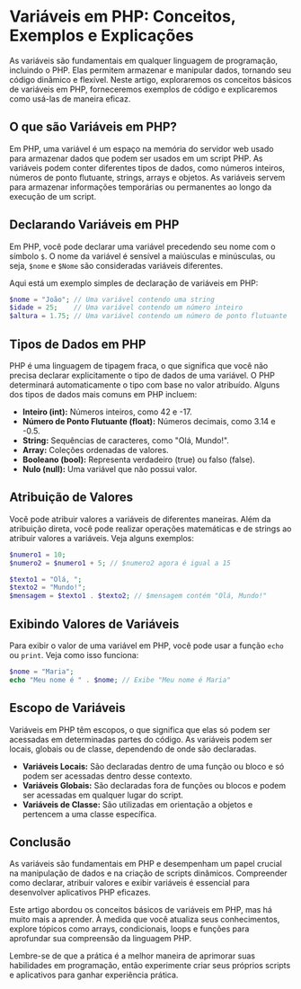 # Variáveis em PHP: Conceitos, Exemplos e Explicações
As variáveis são fundamentais em qualquer linguagem de programação, incluindo o PHP. Elas permitem armazenar e manipular dados, tornando seu código dinâmico e flexível. Neste artigo, exploraremos os conceitos básicos de variáveis em PHP, forneceremos exemplos de código e explicaremos como usá-las de maneira eficaz.

## O que são Variáveis em PHP?

Em PHP, uma variável é um espaço na memória do servidor web usado para armazenar dados que podem ser usados em um script PHP. As variáveis podem conter diferentes tipos de dados, como números inteiros, números de ponto flutuante, strings, arrays e objetos. As variáveis servem para armazenar informações temporárias ou permanentes ao longo da execução de um script.

## Declarando Variáveis em PHP

Em PHP, você pode declarar uma variável precedendo seu nome com o símbolo `$`. O nome da variável é sensível a maiúsculas e minúsculas, ou seja, `$nome` e `$Nome` são consideradas variáveis diferentes.

Aqui está um exemplo simples de declaração de variáveis em PHP:

```php
$nome = "João"; // Uma variável contendo uma string
$idade = 25;    // Uma variável contendo um número inteiro
$altura = 1.75; // Uma variável contendo um número de ponto flutuante
```

## Tipos de Dados em PHP

PHP é uma linguagem de tipagem fraca, o que significa que você não precisa declarar explicitamente o tipo de dados de uma variável. O PHP determinará automaticamente o tipo com base no valor atribuído. Alguns dos tipos de dados mais comuns em PHP incluem:

- **Inteiro (int):** Números inteiros, como 42 e -17.
- **Número de Ponto Flutuante (float):** Números decimais, como 3.14 e -0.5.
- **String:** Sequências de caracteres, como "Olá, Mundo!".
- **Array:** Coleções ordenadas de valores.
- **Booleano (bool):** Representa verdadeiro (true) ou falso (false).
- **Nulo (null):** Uma variável que não possui valor.

## Atribuição de Valores

Você pode atribuir valores a variáveis de diferentes maneiras. Além da atribuição direta, você pode realizar operações matemáticas e de strings ao atribuir valores a variáveis. Veja alguns exemplos:

```php
$numero1 = 10;
$numero2 = $numero1 + 5; // $numero2 agora é igual a 15

$texto1 = "Olá, ";
$texto2 = "Mundo!";
$mensagem = $texto1 . $texto2; // $mensagem contém "Olá, Mundo!"
```

## Exibindo Valores de Variáveis

Para exibir o valor de uma variável em PHP, você pode usar a função `echo` ou `print`. Veja como isso funciona:

```php
$nome = "Maria";
echo "Meu nome é " . $nome; // Exibe "Meu nome é Maria"
```

## Escopo de Variáveis

Variáveis em PHP têm escopos, o que significa que elas só podem ser acessadas em determinadas partes do código. As variáveis podem ser locais, globais ou de classe, dependendo de onde são declaradas. 

- **Variáveis Locais:** São declaradas dentro de uma função ou bloco e só podem ser acessadas dentro desse contexto.
- **Variáveis Globais:** São declaradas fora de funções ou blocos e podem ser acessadas em qualquer lugar do script.
- **Variáveis de Classe:** São utilizadas em orientação a objetos e pertencem a uma classe específica.

## Conclusão

As variáveis são fundamentais em PHP e desempenham um papel crucial na manipulação de dados e na criação de scripts dinâmicos. Compreender como declarar, atribuir valores e exibir variáveis é essencial para desenvolver aplicativos PHP eficazes.

Este artigo abordou os conceitos básicos de variáveis em PHP, mas há muito mais a aprender. À medida que você atualiza seus conhecimentos, explore tópicos como arrays, condicionais, loops e funções para aprofundar sua compreensão da linguagem PHP.

Lembre-se de que a prática é a melhor maneira de aprimorar suas habilidades em programação, então experimente criar seus próprios scripts e aplicativos para ganhar experiência prática.
